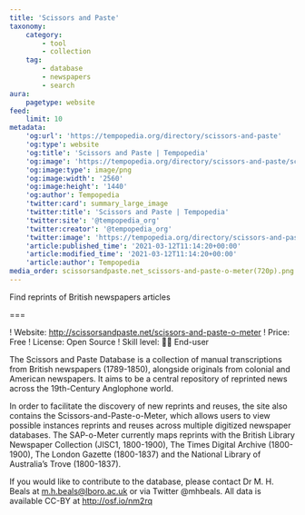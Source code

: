 ```yaml
---
title: 'Scissors and Paste'
taxonomy:
    category:
        - tool
        - collection
    tag:
        - database
        - newspapers
        - search
aura:
    pagetype: website
feed:
    limit: 10
metadata:
    'og:url': 'https://tempopedia.org/directory/scissors-and-paste'
    'og:type': website
    'og:title': 'Scissors and Paste | Tempopedia'
    'og:image': 'https://tempopedia.org/directory/scissors-and-paste/scissorsandpaste.net_scissors-and-paste-o-meter(720p).png'
    'og:image:type': image/png
    'og:image:width': '2560'
    'og:image:height': '1440'
    'og:author': Tempopedia
    'twitter:card': summary_large_image
    'twitter:title': 'Scissors and Paste | Tempopedia'
    'twitter:site': '@tempopedia_org'
    'twitter:creator': '@tempopedia_org'
    'twitter:image': 'https://tempopedia.org/directory/scissors-and-paste/scissorsandpaste.net_scissors-and-paste-o-meter(720p).png'
    'article:published_time': '2021-03-12T11:14:20+00:00'
    'article:modified_time': '2021-03-12T11:14:20+00:00'
    'article:author': Tempopedia
media_order: scissorsandpaste.net_scissors-and-paste-o-meter(720p).png
---
```


Find reprints of British newspapers articles

===

! Website: http://scissorsandpaste.net/scissors-and-paste-o-meter
! Price: Free
! License: Open Source
! Skill level: 👩‍💻 End-user

The Scissors and Paste Database is a collection of manual transcriptions from British newspapers (1789-1850), alongside originals from colonial and American newspapers. It aims to be a central repository of reprinted news across the 19th-Century Anglophone world.

In order to facilitate the discovery of new reprints and reuses, the site also contains the Scissors-and-Paste-o-Meter, which allows users to view possible instances reprints and reuses across multiple digitized newspaper databases. The SAP-o-Meter currently maps reprints with the British Library Newspaper Collection (JISC1, 1800-1900), The Times Digital Archive (1800-1900), The London Gazette (1800-1837) and the National Library of Australia’s Trove (1800-1837).

If you would like to contribute to the database, please contact Dr M. H. Beals at m.h.beals@lboro.ac.uk or via Twitter @mhbeals. All data is available CC-BY at http://osf.io/nm2rq

